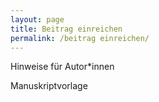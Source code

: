 ```yaml
---
layout: page
title: Beitrag einreichen
permalink: /beitrag einreichen/
---
```


Hinweise für Autor*innen

Manuskriptvorlage